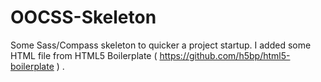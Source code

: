 OOCSS-Skeleton
==============

Some Sass/Compass skeleton to quicker a project startup. I added some HTML file from HTML5 Boilerplate ( https://github.com/h5bp/html5-boilerplate ) .
